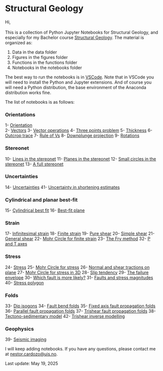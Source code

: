 # Structural Geology
Hi,
\
\
This is a collection of Python Jupyter Notebooks for Structural Geology, and especially for my Bachelor course [Structural Geology](https://www.youtube.com/playlist?list=PL1Oi4O0iZ7iYI4AsAV5JAsYzrB_M96L_y). The material is organized as:

1. Data in the data folder
2. Figures in the figures folder
3. Functions in the functions folder
4. Notebooks in the notebooks folder

The best way to run the notebooks is in [VSCode](https://code.visualstudio.com). Note that in VSCode you will need to install the Python and Jupyter extensions. And of course you will need a Python distribution, the base environment of the Anaconda distribution works fine.

The list of notebooks is as follows:

### Orientations

1- [Orientation](/notebooks/nb1_orientation.ipynb)<br>
2- [Vectors](/notebooks/nb2_vectors.ipynb)
3- [Vector operations](/notebooks/nb3_vector_operations.ipynb)
4- [Three points problem](/notebooks/nb4_three_points.ipynb)
5- [Thickness](/notebooks/nb5_thickness.ipynb)
6- [Outcrop trace](/notebooks/nb6_outcrop_trace.ipynb)
7- [Rule of Vs](/notebooks/nb7_rule_of_vs.ipynb)
8- [Downplunge projection](/notebooks/nb8_downplunge_proj.ipynb)
9- [Rotations](/notebooks/nb9_rotations.ipynb)

### Stereonet

10- [Lines in the stereonet](/notebooks/nb10_stereo_lines.ipynb)
11- [Planes in the stereonet](/notebooks/nb11_stereo_planes.ipynb)
12- [Small circles in the stereonet](/notebooks/nb12_stereo_small_circles.ipynb)
13- [A full stereonet](/notebooks/nb13_stereonet.ipynb)

### Uncertainties

14- [Uncertainties](/notebooks/nb14_uncertainties.ipynb)
41- [Uncertainty in shortening estimates](/notebooks/nb41_uncertainty_shortening.ipynb)

### Cylindrical and planar best-fit

15- [Cylindrical best fit](/notebooks/nb15_bestfit_fold_axis.ipynb)
16- [Best-fit plane](/notebooks/nb16_bestfit_plane.ipynb)

### Strain

17- [Infinitesimal strain](/notebooks/nb17_infinitesimal_strain.ipynb)
18- [Finite strain](/notebooks/nb18_finite_strain.ipynb)
19- [Pure shear](/notebooks/nb19_pure_shear.ipynb)
20- [Simple shear](/notebooks/nb20_simple_shear.ipynb)
21- [General shear](/notebooks/nb21_general_shear.ipynb)
22- [Mohr Circle for finite strain](/notebooks/nb22_mohr_circle_strain.ipynb)
23- [The Fry method](/notebooks/nb23_fry_method.ipynb)
32- [P and T axes](/notebooks/nb32_p_t_axes.ipynb)

### Stress

24- [Stress](/notebooks/nb24_stress.ipynb)
25- [Mohr Circle for stress](/notebooks/nb25_mohr_circle_stress.ipynb)
26- [Normal and shear tractions on plane](/notebooks/nb26_tractions_on_plane.ipynb)
27- [Mohr Circle for stress in 3D](/notebooks/nb27_mohr_circle_stress_3d.ipynb)
28- [Slip tendency](/notebooks/nb28_slip_tendency.ipynb)
29- [The failure envelope](/notebooks/nb29_failure_envelope.ipynb)
30- [Which fault is more likely?](/notebooks/nb30_fault_likelihood.ipynb)
31- [Faults and stress magnitudes](/notebooks/nb31_faults_magnitude_stress.ipynb)
40- [Stress polygon](/notebooks/nb40_stress_polygon.ipynb)

### Folds

33- [Dip isogons](/notebooks/nb33_dip_isogons.ipynb)
34- [Fault bend folds](/notebooks/nb34_fault_bend_fold.ipynb)
35- [Fixed axis fault propagation folds](/notebooks/nb35_fixed_axis_fpf.ipynb)
36- [Parallel fault propagation folds](/notebooks/nb36_parallel_fpf.ipynb)
37- [Trishear fault propagation folds](/notebooks/nb37_trishear.ipynb)
38- [Tectono-sedimentary model](/notebooks/nb38_tect_sed_model.ipynb)
42- [Trishear inverse modelling](/notebooks/nb42_trishear_inversion.ipynb)

### Geophysics

39- [Seismic imaging](/notebooks/nb39_seismic_image.ipynb)

I will keep adding notebooks. If you have any questions, please contact me at [nestor.cardozo@uis.no](mailto:nestor.cardozo@uis.no).

Last update: May 19, 2025